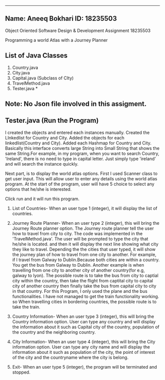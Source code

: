 ---------------------------------------
Name: Aneeq Bokhari
ID: 18235503
---------------------------------------

Object Oriented Software Design & Development Assignment 18235503

Programming  a world Atlas with a Journey Planner


List of Java Classes
---------------------
1. Country.java
2. City.java
3. Capital.java  (Subclass of CIty) 
4. TravelMethod.java
5. Tester.java *


Note: No Json file involved in this assigment.
------------------------------
Tester.java (Run the Program)
------------------------------


I created the objects and entered each instances manually.
Created the LInkedlist for Country and City.
Added the objects for each linkedlist(Country and City).
Added each Hashmap for Country and City. Basically this interface converts large String into Small String that shows the same String.For example, in my program, when you want to search Country, 'Ireland', there is no need to type in capital letter. Just simply type 'ireland' and will search the instance quickly.


Next part, is to display the world atlas options. First I used Scanner class to get user input. This will allow user to enter any details using the world atlas program. At the start of the program, user will have 5 choice to select any options that he/she is interested.

Click run and it will run this program. 

1. List of Countries- When an user type 1 (integer), it will display the list of countries. 

2. Journey Route Planner-  When an user type  2 (integer), this will bring the Journey Route planner option. The Journey route planner tell the user how to travel from city to city. The code was implemented in the 'TravelMethod.java'. The user will be prompted to type the city that he/she is located. and then it will display the next line showing what city they like to travel. Depending the the cities that user typed, it will show the journey plan of how to travel from one city to another. For example, if I travel from Galway to Dublin.Because both cities are within a country. You get the bus from Galway to Dublin.
Another example is when travelling from one city to another city of another country(for e.g, galway to lyon). The possible route is to take the bus from city to captial city  within the country, then take the flight from captital city to capital city of another country then finally take the bus from capital city to city in that country.
For this Program, I only used the plane and the bus functionalities. I have not managed to get the train functionality working. so When travelling cities in bordering countries, the possible route is to take the train.   


3.  Country Information-  When an user type  3 (integer), this will bring the Country information option. User can type any country and will display the information about it such as Capital city of the country, population of the country and the neighboring country.

4.  City Information-  When an user type  4 (integer), this will bring the City information option. User can type any city name and will display the information about it such as   population of the city, the point of interest of the city and the  countryname where the city is belong.

5. Exit- When an user type  5 (integer), the program will be terminated and stopped. 
